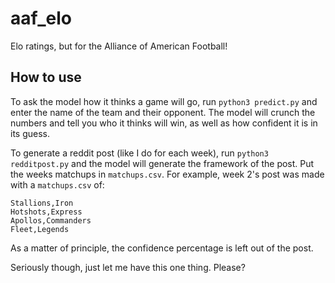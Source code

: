# aaf_elo

Elo ratings, but for the Alliance of American Football!

## How to use

To ask the model how it thinks a game will go, run `python3 predict.py` and
enter the name of the team and their opponent. The model will crunch the
numbers and tell you who it thinks will win, as well as how confident it is
in its guess.

To generate a reddit post (like I do for each week), run `python3 redditpost.py`
and the model will generate the framework of the post. Put the weeks matchups in
`matchups.csv`. For example, week 2's post was made with a `matchups.csv` of:

```
Stallions,Iron
Hotshots,Express
Apollos,Commanders
Fleet,Legends
```

As a matter of principle, the confidence percentage is left out of the post.

Seriously though, just let me have this one thing. Please?

